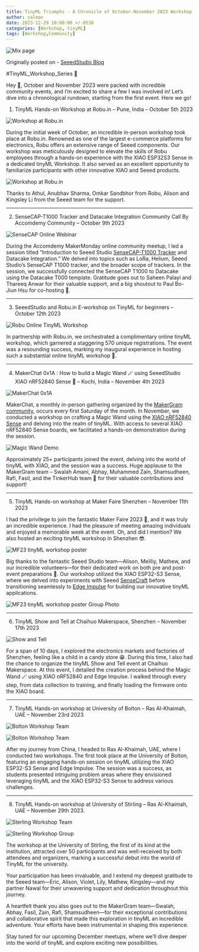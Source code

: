 ```yaml
---
title: TinyML Triumphs - A Chronicle of October-November 2023 Workshop Series.
author: salman
date: 2023-12-29 10:00:00 +/-0530
categories: [Workshop, tinyML]
tags: [Workshop,Community]
---
```


![Mix page](../assets/2023-12-29-tinyml-triumphs-a-chronicle-of-october-november-workshop-series/heroShot.jpeg)

Originally posted on - [SeeedStudio Blog](https://www.seeedstudio.com/blog/2023/12/29/tinyml-triumphs-a-chronicle-of-october-november-workshop-series-%E2%9C%A8/)

#TinyML_Workshop_Series 🚀

Hey 👋, October and November 2023 were packed with incredible community events, and I’m excited to share a few I was involved in! Let’s dive into a chronological rundown, starting from the first event. Here we go!

1. TinyML Hands-on Workshop at Robu.in – Pune, India – October 5th 2023

![Workshop at Robu.in](../assets/2023-12-29-tinyml-triumphs-a-chronicle-of-october-november-workshop-series/workshopAtRobu.jpg)

During the initial week of October, an incredible in-person workshop took place at Robu.in. Renowned as one of the largest e-commerce platforms for electronics, Robu offers an extensive range of Seeed components. Our workshop was meticulously designed to elevate the skills of Robu employees through a hands-on experience with the XIAO ESP32S3 Sense in a dedicated tinyML Workshop. It also served as an excellent opportunity to familiarize participants with other innovative XIAO and Seeed products.

![Workshop at Robu.in](../assets/2023-12-29-tinyml-triumphs-a-chronicle-of-october-november-workshop-series/workshopAtRobu2.jpg)

Thanks to Athul, Anubhav Sharma, Omkar Sandbhor from Robu, Alison and Kingsley Li from the Seeed team for the support.

<hr>

2. SenseCAP-T1000 Tracker and Datacake Integration Community Call By Accomdemy Community – October 9th 2023

![SenseCAP Online Webinar](../assets/2023-12-29-tinyml-triumphs-a-chronicle-of-october-november-workshop-series/SenseCAP-Webinar.png)

During the Accomdemy MakerMonday online community meetup, I led a session titled “Introduction to Seeed Studio [SenseCAP-T1000 Tracker](https://www.seeedstudio.com/SenseCAP-Card-Tracker-T1000-A-p-5697.html?queryID=77ac3a65d15fcd88ebeb2fe56837cef6&objectID=5697&indexName=bazaar_retailer_products) and Datacake Integration.” We delved into topics such as LoRa, Helium, Seeed Studio’s SenseCAP T1000 tracker, and the broader scope of trackers. In the session, we successfully connected the SenseCAP T1000 to Datacake using the Datacake T000 template. Gratitude goes out to Saheen Palayi and Thareeq Anwar for their valuable support, and a big shoutout to Paul Bo-Jiun Hsu for co-hosting 🙌.

<hr>


3. SeeedStudio and Robu.in E-workshop on TinyML for beginners – October 12th 2023

![Robu Online TinyML Workshop](../assets/2023-12-29-tinyml-triumphs-a-chronicle-of-october-november-workshop-series/robuOnlineTinyML.jpg)

In partnership with Robu.in, we orchestrated a complimentary online tinyML workshop, which garnered a staggering 570 unique registrations. The event was a resounding success, marking my inaugural experience in hosting such a substantial online tinyML workshop 🙌.

<hr>

4. MakerChat 0x1A : How to build a Magic Wand 🪄 using SeeedStudio XIAO nRF52840 Sense 🐜 – Kochi, India – November 4th 2023

![MakerChat 0x1A](../assets/2023-12-29-tinyml-triumphs-a-chronicle-of-october-november-workshop-series/makerchat0x1a.jpg)

MakerChat, a monthly in-person gathering organized by the [MakerGram community](https://makergram.com/), occurs every first Saturday of the month. In November, we conducted a workshop on crafting a Magic Wand using the [XIAO nRF52840 Sense](https://www.seeedstudio.com/Seeed-XIAO-BLE-Sense-nRF52840-p-5253.html?queryID=32e429b1d3c7ca594660ff5172fe7ad8&objectID=5253&indexName=bazaar_retailer_products) and delving into the realm of tinyML. With access to several XIAO nRF52840 Sense boards, we facilitated a hands-on demonstration during the session.

![Magic Wand Demo](../assets/2023-12-29-tinyml-triumphs-a-chronicle-of-october-november-workshop-series/MagicWand.gif)

Approximately 25+ participants joined the event, delving into the world of tinyML with XIAO, and the session was a success. Huge applause to the MakerGram team – Swalah Amani, Abhay, Muhammed Zain, Shamsudheen, Rafi, Fasil, and the TinkerHub team 🙌 for their valuable contributions and support!

<hr>

5. TinyML Hands-on workshop at Maker Faire Shenzhen – November 11th 2023

I had the privilege to join the fantastic Maker Faire 2023 🥳, and it was truly an incredible experience. I had the pleasure of meeting amazing individuals and enjoyed a memorable week at the event. Oh, and did I mention? We also hosted an exciting tinyML workshop in Shenzhen 😎.

![MF23 tinyML workshop poster](../assets/2023-12-29-tinyml-triumphs-a-chronicle-of-october-november-workshop-series/tinyMLWorkshopatMF23.png)

Big thanks to the fantastic Seeed Studio team—Alison, Meilliy, Mathew, and our incredible volunteers—for their dedicated work on both pre and post-event preparations 🤗. Our workshop utilized the XIAO ESP32-S3 Sense, where we delved into experiments with Seeed [SenseCraft](https://seeed-studio.github.io/SenseCraft-Web-Toolkit/#/setup/process) before transitioning seamlessly to [Edge Impulse](https://edgeimpulse.com/) for building our innovative tinyML applications.

![MF23 tinyML workshop poster Group Photo](../assets/2023-12-29-tinyml-triumphs-a-chronicle-of-october-november-workshop-series/tinyMLWorkshopMF23Hero.jpg)

<hr>

6. TinyML Show and Tell at Chaihuo Makerspace, Shenzhen – November 17th 2023

![Show and Tell](../assets/2023-12-29-tinyml-triumphs-a-chronicle-of-october-november-workshop-series/showandtellAtChaihuo.jpg)

For a span of 10 days, I explored the electronics markets and factories of Shenzhen, feeling like a child in a candy store 😁. During this time, I also had the chance to organize the tinyML Show and Tell event at Chaihuo Makerspace. At this event, I detailed the creation process behind the Magic Wand 🪄 using XIAO nRF52840 and Edge Impulse. I walked through every step, from data collection to training, and finally loading the firmware onto the XIAO board.

<hr>

7. TinyML Hands-on workshop at University of Bolton – Ras Al-Khaimah, UAE – November 23rd 2023

![Bolton Workshop Team](../assets/2023-12-29-tinyml-triumphs-a-chronicle-of-october-november-workshop-series/boltonWorkshopTeam.jpg)

![Bolton Workshop Team](../assets/2023-12-29-tinyml-triumphs-a-chronicle-of-october-november-workshop-series/boltonWorkshopGroup.jpg)

After my journey from China, I headed to Ras Al-Khaimah, UAE, where I conducted two workshops. The first took place at the University of Bolton, featuring an engaging hands-on session on tinyML utilizing the XIAO ESP32-S3 Sense and Edge Impulse. The session was a success, as students presented intriguing problem areas where they envisioned leveraging tinyML and the XIAO ESP32-S3 Sense to address various challenges.

<hr>

8. TinyML Hands-on workshop at University of Stirling – Ras Al-Khaimah, UAE – November 29th 2023.

![Sterling Workshop Team](../assets/2023-12-29-tinyml-triumphs-a-chronicle-of-october-november-workshop-series/SterlingWorkshopTeam.jpg)

![Sterling Workshop Group](../assets/2023-12-29-tinyml-triumphs-a-chronicle-of-october-november-workshop-series/SterlingWorkshopGroup.jpg)

The workshop at the University of Stirling, the first of its kind at the institution, attracted over 50 participants and was well-received by both attendees and organizers, marking a successful debut into the world of TinyML for the university.

Your participation has been invaluable, and I extend my deepest gratitude to the Seeed team—Eric, Alison, Violet, Lily, Mathew, Kingsley—and my partner Nawal for their unwavering support and dedication throughout this journey.

A heartfelt thank you also goes out to the MakerGram team—Swalah, Abhay, Fasil, Zain, Rafi, Shamsudheen—for their exceptional contributions and collaborative spirit that made this exploration in tinyML an incredible adventure. Your efforts have been instrumental in shaping this experience.

Stay tuned for our upcoming December meetups, where we’ll dive deeper into the world of tinyML and explore exciting new possibilities.